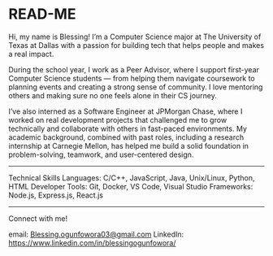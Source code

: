 # READ-ME

Hi, my name is Blessing! I’m a Computer Science major at The University of Texas at Dallas with a passion for building tech that helps people and makes a real impact.

During the school year, I work as a Peer Advisor, where I support first-year Computer Science students — from helping them navigate coursework to planning events and creating a strong sense of community. I love mentoring others and making sure no one feels alone in their CS journey.

I’ve also interned as a Software Engineer at JPMorgan Chase, where I worked on real development projects that challenged me to grow technically and collaborate with others in fast-paced environments. My academic background, combined with past roles, including a research internship at Carnegie Mellon, has helped me build a solid foundation in problem-solving, teamwork, and user-centered design.

----------------------------------------------------------------------------------------------------------------------------------------------------------------------------------------

Technical Skills 
Languages: C/C++, JavaScript, Java, Unix/Linux, Python, HTML
Developer Tools: Git, Docker, VS Code, Visual Studio
Frameworks: Node.js, Express.js, React.js

----------------------------------------------------------------------------------------------------------------------------------------------------------------------------------------
Connect with me! 

email: Blessing.ogunfowora03@gmail.com
LinkedIn: https://www.linkedin.com/in/blessingogunfowora/
